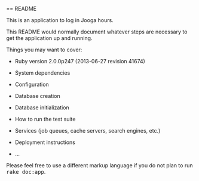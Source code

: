 == README

This is an application to log in Jooga hours.


This README would normally document whatever steps are necessary to get the
application up and running.

Things you may want to cover:

* Ruby version 2.0.0p247 (2013-06-27 revision 41674)

* System dependencies

* Configuration

* Database creation

* Database initialization

* How to run the test suite

* Services (job queues, cache servers, search engines, etc.)

* Deployment instructions

* ...


Please feel free to use a different markup language if you do not plan to run
<tt>rake doc:app</tt>.

